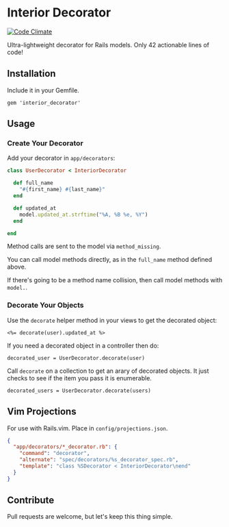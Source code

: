 # Interior Decorator

[![Code Climate](https://codeclimate.com/github/vicramon/interior_decorator.png)](https://codeclimate.com/github/vicramon/interior_decorator)

Ultra-lightweight decorator for Rails models. Only 42 actionable lines of code!

## Installation

Include it in your Gemfile.

```
gem 'interior_decorator'
```

## Usage

### Create Your Decorator

Add your decorator in `app/decorators`:

```ruby
class UserDecorator < InteriorDecorator

  def full_name
    "#{first_name} #{last_name}"
  end

  def updated_at
    model.updated_at.strftime("%A, %B %e, %Y")
  end

end
```

Method calls are sent to the model via `method_missing`.

You can call model methods directly, as in the `full_name` method defined above.

If there's going to be a method name collision, then call model methods with `model.`.

### Decorate Your Objects

Use the `decorate` helper method in your views to get the decorated object:

```
<%= decorate(user).updated_at %>
```

If you need a decorated object in a controller then do:

```
decorated_user = UserDecorator.decorate(user)
```

Call `decorate` on a collection to get an arary of decorated objects. It just checks to see if the item you pass it is enumerable.

```
decorated_users = UserDecorator.decorate(users)
```

## Vim Projections

For use with Rails.vim. Place in `config/projections.json`.

```json
{
  "app/decorators/*_decorator.rb": {
    "command": "decorator",
    "alternate": "spec/decorators/%s_decorator_spec.rb",
    "template": "class %SDecorator < InteriorDecorator\nend"
  }
}
```

## Contribute

Pull requests are welcome, but let's keep this thing simple.
